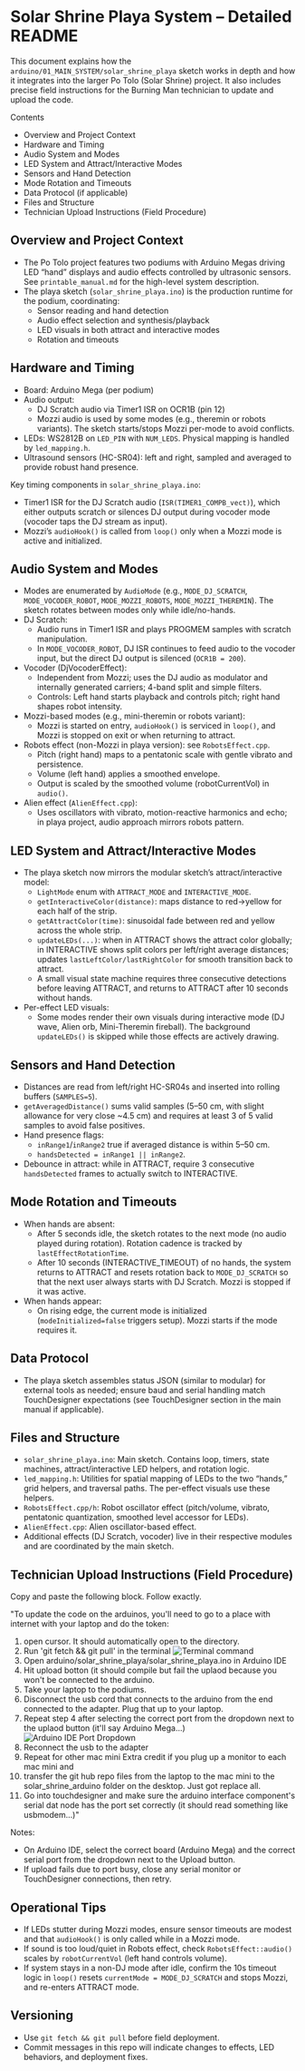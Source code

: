 # Solar Shrine Playa System – Detailed README

This document explains how the `arduino/01_MAIN_SYSTEM/solar_shrine_playa` sketch works in depth and how it integrates into the larger Po Tolo (Solar Shrine) project. It also includes precise field instructions for the Burning Man technician to update and upload the code.

Contents
- Overview and Project Context
- Hardware and Timing
- Audio System and Modes
- LED System and Attract/Interactive Modes
- Sensors and Hand Detection
- Mode Rotation and Timeouts
- Data Protocol (if applicable)
- Files and Structure
- Technician Upload Instructions (Field Procedure)


## Overview and Project Context
- The Po Tolo project features two podiums with Arduino Megas driving LED “hand” displays and audio effects controlled by ultrasonic sensors. See `printable_manual.md` for the high-level system description.
- The playa sketch (`solar_shrine_playa.ino`) is the production runtime for the podium, coordinating:
  - Sensor reading and hand detection
  - Audio effect selection and synthesis/playback
  - LED visuals in both attract and interactive modes
  - Rotation and timeouts


## Hardware and Timing
- Board: Arduino Mega (per podium)
- Audio output:
  - DJ Scratch audio via Timer1 ISR on OCR1B (pin 12)
  - Mozzi audio is used by some modes (e.g., theremin or robots variants). The sketch starts/stops Mozzi per-mode to avoid conflicts.
- LEDs: WS2812B on `LED_PIN` with `NUM_LEDS`. Physical mapping is handled by `led_mapping.h`.
- Ultrasound sensors (HC-SR04): left and right, sampled and averaged to provide robust hand presence.

Key timing components in `solar_shrine_playa.ino`:
- Timer1 ISR for the DJ Scratch audio (`ISR(TIMER1_COMPB_vect)`), which either outputs scratch or silences DJ output during vocoder mode (vocoder taps the DJ stream as input).
- Mozzi’s `audioHook()` is called from `loop()` only when a Mozzi mode is active and initialized.


## Audio System and Modes
- Modes are enumerated by `AudioMode` (e.g., `MODE_DJ_SCRATCH`, `MODE_VOCODER_ROBOT`, `MODE_MOZZI_ROBOTS`, `MODE_MOZZI_THEREMIN`). The sketch rotates between modes only while idle/no-hands.
- DJ Scratch:
  - Audio runs in Timer1 ISR and plays PROGMEM samples with scratch manipulation.
  - In `MODE_VOCODER_ROBOT`, DJ ISR continues to feed audio to the vocoder input, but the direct DJ output is silenced (`OCR1B = 200`).
- Vocoder (DjVocoderEffect):
  - Independent from Mozzi; uses the DJ audio as modulator and internally generated carriers; 4-band split and simple filters.
  - Controls: Left hand starts playback and controls pitch; right hand shapes robot intensity.
- Mozzi-based modes (e.g., mini-theremin or robots variant):
  - Mozzi is started on entry, `audioHook()` is serviced in `loop()`, and Mozzi is stopped on exit or when returning to attract.
- Robots effect (non-Mozzi in playa version): see `RobotsEffect.cpp`.
  - Pitch (right hand) maps to a pentatonic scale with gentle vibrato and persistence.
  - Volume (left hand) applies a smoothed envelope.
  - Output is scaled by the smoothed volume (robotCurrentVol) in `audio()`.
- Alien effect (`AlienEffect.cpp`):
  - Uses oscillators with vibrato, motion-reactive harmonics and echo; in playa project, audio approach mirrors robots pattern.


## LED System and Attract/Interactive Modes
- The playa sketch now mirrors the modular sketch’s attract/interactive model:
  - `LightMode` enum with `ATTRACT_MODE` and `INTERACTIVE_MODE`.
  - `getInteractiveColor(distance)`: maps distance to red→yellow for each half of the strip.
  - `getAttractColor(time)`: sinusoidal fade between red and yellow across the whole strip.
  - `updateLEDs(...)`: when in ATTRACT shows the attract color globally; in INTERACTIVE shows split colors per left/right average distances; updates `lastLeftColor/lastRightColor` for smooth transition back to attract.
  - A small visual state machine requires three consecutive detections before leaving ATTRACT, and returns to ATTRACT after 10 seconds without hands.
- Per-effect LED visuals:
  - Some modes render their own visuals during interactive mode (DJ wave, Alien orb, Mini-Theremin fireball). The background `updateLEDs()` is skipped while those effects are actively drawing.


## Sensors and Hand Detection
- Distances are read from left/right HC-SR04s and inserted into rolling buffers (`SAMPLES=5`).
- `getAveragedDistance()` sums valid samples (5–50 cm, with slight allowance for very close ~4.5 cm) and requires at least 3 of 5 valid samples to avoid false positives.
- Hand presence flags:
  - `inRange1`/`inRange2` true if averaged distance is within 5–50 cm.
  - `handsDetected = inRange1 || inRange2`.
- Debounce in attract: while in ATTRACT, require 3 consecutive `handsDetected` frames to actually switch to INTERACTIVE.


## Mode Rotation and Timeouts
- When hands are absent:
  - After 5 seconds idle, the sketch rotates to the next mode (no audio played during rotation). Rotation cadence is tracked by `lastEffectRotationTime`.
  - After 10 seconds (INTERACTIVE_TIMEOUT) of no hands, the system returns to ATTRACT and resets rotation back to `MODE_DJ_SCRATCH` so that the next user always starts with DJ Scratch. Mozzi is stopped if it was active.
- When hands appear:
  - On rising edge, the current mode is initialized (`modeInitialized=false` triggers setup). Mozzi starts if the mode requires it.


## Data Protocol
- The playa sketch assembles status JSON (similar to modular) for external tools as needed; ensure baud and serial handling match TouchDesigner expectations (see TouchDesigner section in the main manual if applicable).


## Files and Structure
- `solar_shrine_playa.ino`: Main sketch. Contains loop, timers, state machines, attract/interactive LED helpers, and rotation logic.
- `led_mapping.h`: Utilities for spatial mapping of LEDs to the two “hands,” grid helpers, and traversal paths. The per-effect visuals use these helpers.
- `RobotsEffect.cpp/h`: Robot oscillator effect (pitch/volume, vibrato, pentatonic quantization, smoothed level accessor for LEDs).
- `AlienEffect.cpp`: Alien oscillator-based effect.
- Additional effects (DJ Scratch, vocoder) live in their respective modules and are coordinated by the main sketch.


## Technician Upload Instructions (Field Procedure)
Copy and paste the following block. Follow exactly.

"To update the code on the arduinos, you'll need to go to a place with internet with your laptop and do the token:
1. open cursor. It should automatically open to the directory. 
2. Run 'git fetch && git pull' in the terminal
![Terminal command](terminal_command.png)
3. Open arduino/solar_shrine_playa/solar_shrine_playa.ino in Arduino IDE
4. Hit upload botton (it should compile but fail the uplaod because you won't be connected to the arduino. 
5. Take your laptop to the podiums.
6. Disconnect the usb cord that connects to the arduino from the end connected to the adapter. Plug that up to your laptop.
7. Repeat step 4 after selecting the correct port from the dropdown next to the uplaod button (it'll say Arduino Mega...)
![Arduino IDE Port Dropdown](Select_board_arduino_ide.png)
8. Reconnect the usb to the adapter
9. Repeat for other mac mini
Extra credit if you plug up a monitor to each mac mini and 
1. transfer the git hub repo files from the laptop to the mac mini to the solar_shrine_arduino folder on the desktop. Just got replace all.
2. Go into touchdesigner and make sure the arduino interface component's serial dat node has the port set correctly (it should read something like usbmodem...)"

Notes:
- On Arduino IDE, select the correct board (Arduino Mega) and the correct serial port from the dropdown next to the Upload button.
- If upload fails due to port busy, close any serial monitor or TouchDesigner connections, then retry.



## Operational Tips
- If LEDs stutter during Mozzi modes, ensure sensor timeouts are modest and that `audioHook()` is only called while in a Mozzi mode.
- If sound is too loud/quiet in Robots effect, check `RobotsEffect::audio()` scales by `robotCurrentVol` (left hand controls volume).
- If system stays in a non-DJ mode after idle, confirm the 10s timeout logic in `loop()` resets `currentMode = MODE_DJ_SCRATCH` and stops Mozzi, and re-enters ATTRACT mode.


## Versioning
- Use `git fetch && git pull` before field deployment.
- Commit messages in this repo will indicate changes to effects, LED behaviors, and deployment fixes.
